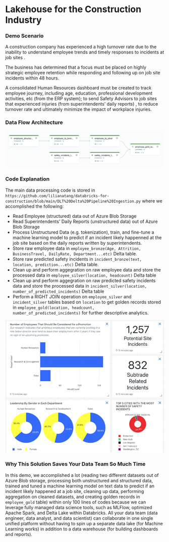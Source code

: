 # Lakehouse for the Construction Industry
### Demo Scenario
A construction company has experienced a high turnover rate due to the inability to understand employee trends and timely responses to incidents at job sites .

The business has determined that a focus must be placed on highly strategic employee retention while responding and following up on job site incidents within 48 hours. 

A consolidated Human Resources dashboard must be created to track employee journey, including age, education, professional development activities, etc (from the ERP system); to send Safety Advisors to job sites that experienced injuries (from superintendents’ daily reports) , to reduce turnover rate and ultimately minimize the impact of workplace injuries.
### Data Flow Architecture
![DataFlow](https://github.com/lilianatang/databricks-for-construction/blob/main/DataPipelineFlow.png?raw=true)

### Code Explanation
The main data processing code is stored in ```https://github.com/lilianatang/databricks-for-construction/blob/main/DLT%20Delta%20Pipeline%20Ingestion.py``` where we accomplished the following:
* Read Employee (structured) data out of Azure Blob Storage
* Read Superintendents' Daily Reports (unstructured data) out of Azure Blob Storage
* Process Unstructured Data (e.g. tokenization), train, and fine-tune a machine learning model to predict if an incident likely happenned at the job site based on the daily reports written by superintendents.
* Store raw employee data in ```employee_bronze(Age, Attrition, BusinessTravel, DailyRate, Department...etc)``` Delta table.
* Store raw predicted safety incidents in ```incident_bronze(text, location, prediction...etc)``` Delta table.
* Clean up and perform aggegration on raw employee data and store the processed data in ```employee_silver(location, headcount)``` Delta table
* Clean up and perform aggegration on raw predicted safety incidents data and store the processed data in ```incident_silver(location, number_of_predicted_incidents)``` Delta table
* Perform a RIGHT JOIN operation on ```employee_silver``` and ```incident_silver``` tables based on ```location``` to get golden records stored in ```employee_gold(location, headcount, number_of_predicted_incidents)``` for further descriptive analytics.

![HumanResourcesDashboard](https://github.com/lilianatang/databricks-for-construction/blob/main/HRDashboard.png?raw=true)

### Why This Solution Saves Your Data Team So Much Time
In this demo, we accomplished a lot (reading two different datasets out of Azure Blob storage, processing both unstructured and structured data, trained and tuned a machine learning model on text data to predict if an incident likely happened at a job site, cleaning up data, performing aggregation on cleaned datasets, and creating golden records in ```employee_gold``` table) within only 100 lines of codes because we can leverage fully managed data science tools, such as MLFlow, optimized Apache Spark, and Delta Lake within Databricks. All your data team (data engineer, data analyst, and data scientist) can collaborate in one single unified platform without having to spin up a separate data lake (for Machine Learning works) in addition to a data warehouse (for building dashboards and reports).  